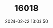 ---
title: "16018"
category: "Papio papio"
draft: false
date: 2024-02-22 13:03:50
languages:
  French: ["Babouin de Guinée"]
  Portuguese: ["Babuíno da Guiné"]
  German: ["Guinea-Pavian"]
  Creoles and pidgins, Portuguese-based (Other): ["Macaco kom"]
  Spanish; Castilian: ["Papión de Guinea"]
  English: ["Guinea Baboon"]
---